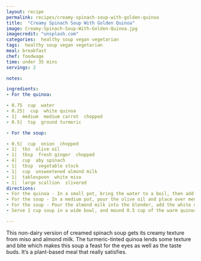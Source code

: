 ```yaml
---
layout: recipe
permalink: recipes/creamy-spinach-soup-with-golden-quinoa
title:  "Creamy Spinach Soup With Golden Quinoa"
image: Creamy-Spinach-Soup-With-Golden-Quinoa.jpg
imagecredit: "unsplash.com"
categories:  healthy soup vegan vegetarian
tags:  healthy soup vegan vegetarian
meal: breakfast
chef: foodwage
time: under 35 mins
servings: 2

notes:

ingredients:
- For the quinoa:

- 0.75  cup  water
- 0.25|  cup  white quinoa
- 1|  medium  medium carrot  chopped
- 0.5|  tsp  ground turmeric

- For the soup:

- 0.5|  cup  onion  chopped
- 1|  tbs  olive oil
- 1|  tbsp  fresh ginger  chopped
- 4|  cup  aby spinach
- 1|  tbsp  vegetable stock
- 1|  cup  unsweetened almond milk
- 1|  tablespoon  white miso
- 1|  large scallion  slivered
directions:
- For the quinoa - In a small pot, bring the water to a boil, then add the quinoa, carrot and turmeric and stir. Return to a boil, reduce to low and cover the pot. Cook for 15 minutes, until the water is absorbed. Remove from heat and let stand, covered, until ready to serve.
- For the soup - In a medium pot, pour the olive oil and place over medium-high heat. Add the onions and ginger and stir until they start to sizzle, about 1 minute. Lower the heat to medium-low and stir frequently for about 5 minutes. When the onions are soft and translucent, raise the heat to medium-high, add the spinach and stock and cover the pot for about 2 minutes. Remove the lid, stir and turn the spinach; it should be wilted and bright green.
- For the soup - Pour the almond milk into the blender, add the white miso and the spinach mixture. Secure the lid and blend until smooth. Return to the pot to reheat to your preference.
- Serve 1 cup soup in a wide bowl, and mound 0.5 cup of the warm quinoa mixture in the middle. Garnish with scallions and serve.

---
```


This non-dairy version of creamed spinach soup gets its creamy texture from miso and almond milk. The turmeric-tinted quinoa lends some texture and bite which makes this soup a feast for the eyes as well as the taste buds. It’s a plant-based meal that really satisfies.